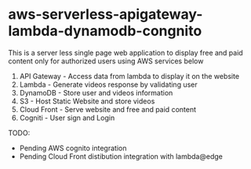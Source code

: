 # aws-serverless-apigateway-lambda-dynamodb-congnito
This is a server less single page web application to display free and paid content only for authorized users using AWS services below
1) API Gateway - Access data from lambda to display it on the website
2) Lambda - Generate videos response by validating user
3) DynamoDB - Store user and videos information
4) S3 -  Host Static Website and store videos
5) Cloud Front - Serve website and free and paid content
6) Cogniti - User sign and Login

TODO:
- Pending AWS cognito integration
- Pending Cloud Front distibution integration with lambda@edge
